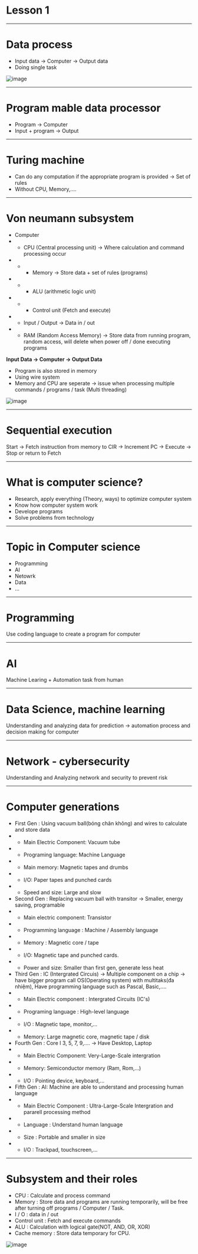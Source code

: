 # Lesson 1

----
# Data process
* Input data -> Computer -> Output data
* Doing single task

![image](https://github.com/wdchocopie/CSI106/assets/81132394/046d46d3-0922-4fd6-8c24-9f79dbe0e3eb)

----
# Program mable data processor
* Program -> Computer
* Input + program -> Output

----
# Turing machine
* Can do any computation if the appropriate program is provided -> Set of rules
* Without CPU, Memory,....

----
# Von neumann subsystem
* Computer
* * CPU \(Central processing unit\) -> Where calculation and command processing occur
* * * Memory -> Store data + set of rules \(programs\)
* * * ALU \(arithmetic logic unit\)
* * * Control unit \(Fetch and execute\)
* * Input / Output -> Data in / out
* * RAM \(Random Access Memory\) -> Store data from running program, random access, will delete when power off / done executing programs

**Input Data -> Computer -> Output Data**

* Program is also stored in memory
* Using wire system
* Memory and CPU are seperate -> issue when processing multiple commands / programs / task \(Multi threading\)

![image](https://github.com/wdchocopie/CSI106/assets/81132394/d1139527-ea06-4e32-9ffd-f95f9c1c400e)

----
# Sequential execution

Start -> Fetch instruction from memory to CIR -> Increment PC -> Execute -> Stop or return to Fetch

----
# What is computer science?
* Research, apply everything \(Theory, ways\) to optimize computer system
* Know how computer system work
* Develope programs
* Solve problems from technology

----
# Topic in Computer science
* Programming
* AI
* Netowrk
* Data
* ...

----
# Programming
Use coding language to create a program for computer

----
# AI
Machine Learing + Automation task from human

----
# Data Science, machine learning
Understanding and analyzing data for prediction -> automation process and decision making for computer

----
# Network - cybersecurity
Understanding and Analyzing network and security to prevent risk

----
# Computer generations
* First Gen : Using vacuum ball\(bóng chân không\) and wires to calculate and store data
* * Main Electric Component: Vacuum tube
* * Programing language: Machine Language
* * Main memory: Magnetic tapes and drumbs
* * I/O: Paper tapes and punched cards
* * Speed and size: Large and slow
* Second Gen : Replacing vacuum ball with transitor -> Smaller, energy saving, programable
* * Main electric component: Transistor
* * Programming language : Machine / Assembly language
* * Memory : Magnetic core / tape
* * I/O: Magnetic tape and punched cards.
* * Power and size: Smaller than first gen, generate less heat
* Third Gen : IC \(Intergrated Circuis) -> Multiple component on a chip -> have bigger program call OS\(Operating system\) with multitaks\(đa nhiệm), Have programming language such as Pascal, Basic,....
* * Main Electric component : Intergrated Circuits \(IC's\)
* * Programing language : High-level language
* * I/O : Magnetic tape, monitor,...
* * Memory: Large magnetic core, magnetic tape / disk
* Fourth Gen : Core I 3, 5, 7, 9,.... -> Have Desktop, Laptop
* * Main Electric Component: Very-Large-Scale intergration
* * Memory: Semiconductor memory \(Ram, Rom,...\)
* * I/O : Pointing device, keyboard,...
* Fifth Gen : AI: Machine are able to understand and processing human language
* * Main Electric Component : Ultra-Large-Scale Intergration and pararell processing method
* * Language : Understand human language
* * Size : Portable and smaller in size
* * I/O : Trackpad, touchscreen,...

----
# Subsystem and their roles
* CPU : Calculate and process command
* Memory : Store data and programs are running temporarily, will be free after turning off programs / Computer / Task.
* I / O : data in / out
* Control unit : Fetch and execute commands
* ALU : Calculation with logical gate\(NOT, AND, OR, XOR\)
* Cache memory : Store data temporary for CPU.

![image](https://github.com/wdchocopie/CSI106/assets/81132394/d7000f5e-2235-43ef-98a7-2e9a976df781)

